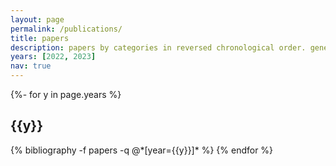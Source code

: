 ```yaml
---
layout: page
permalink: /publications/
title: papers
description: papers by categories in reversed chronological order. generated by jekyll-scholar.
years: [2022, 2023]
nav: true
---
```

<!-- _pages/publications.md -->
<div class="publications">

{%- for y in page.years %}
  <h2 class="year">{{y}}</h2>
  {% bibliography -f papers -q @*[year={{y}}]* %}
{% endfor %}

</div>
